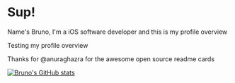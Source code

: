 # Sup!

Name's Bruno, I'm a iOS software developer and this is my profile overview

Testing my profile overview

Thanks for @anuraghazra for the awesome open source readme cards

[![Bruno's GitHub stats](https://github-readme-stats.vercel.app/api?username=brunothuma&theme=nightowl&show_icons=true)](https://github.com/anuraghazra/github-readme-stats)
